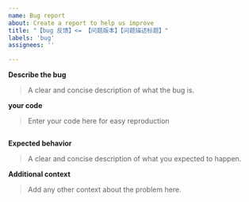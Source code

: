 ```yaml
---
name: Bug report
about: Create a report to help us improve
title: "【bug 反馈】<= 【问题版本】【问题描述标题】"
labels: 'bug'
assignees: ''

---
```


**Describe the bug**
> A clear and concise description of what the bug is.


**your code**
> Enter your code here for easy reproduction

```

```

**Expected behavior**
> A clear and concise description of what you expected to happen.


**Additional context**
> Add any other context about the problem here.
